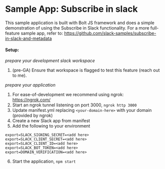 # Sample App: Subscribe in slack

This sample application is built with Bolt JS framework and does a simple demonstration of using the Subscribe in Slack functionality. For a more full-feature sample app, refer to: 
https://github.com/slack-samples/subscribe-in-slack-and-metadata

#### Setup:
_prepare your development slack workspace_
1. (pre-GA) Ensure that workspace is flagged to test this feature (reach out to me).

_prepare your application_
1. For ease-of-development we recommend using ngrok: https://ngrok.com/  
2. Start an ngrok tunnel listening on port 3000, `ngrok http 3000` 
3. Update manifest.yml replacing `<your-domain-here>` with your domain (provided by ngrok)
4. Create a new Slack app from manifest
5. Add the following to your environment 
```
export=SLACK_SIGNING_SECRET=<add here>
export=SLACK_CLIENT_SECRET=<add here>
export=SLACK_CLIENT_ID=<add here>
export=SLACK_BOT_TOKEN=<add here>
export=DOMAIN_VERIFICATION=<add here>
```
6. Start the application, `npm start`
